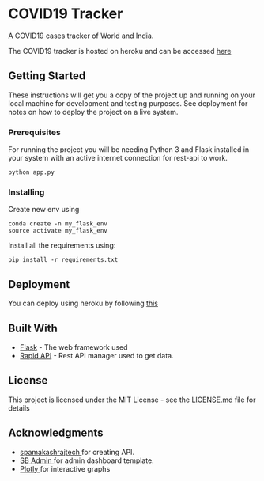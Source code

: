 # COVID19 Tracker

A COVID19 cases tracker of World and India.

The COVID19 tracker is hosted on heroku and can be accessed [here](http://vivanks-covid19.herokuapp.com/)

## Getting Started

These instructions will get you a copy of the project up and running on your local machine for development and testing purposes. See deployment for notes on how to deploy the project on a live system.

### Prerequisites

For running the project you will be needing Python 3 and Flask installed in your system with an active internet connection for rest-api to work.

```
python app.py
```

### Installing

Create new env using

```
conda create -n my_flask_env
source activate my_flask_env 
```
Install all the requirements using:

```
pip install -r requirements.txt
```

## Deployment

You can deploy using heroku by following [this](https://devcenter.heroku.com/categories/python-support) 

## Built With

* [Flask](https://flask.palletsprojects.com/en/1.1.x/) - The web framework used
* [Rapid API](https://rapidapi.com/spamakashrajtech/api/corona-virus-world-and-india-data) - Rest API manager used to get data.


## License

This project is licensed under the MIT License - see the [LICENSE.md](LICENSE) file for details

## Acknowledgments

* [ spamakashrajtech ](https://rapidapi.com/user/spamakashrajtech) for creating API.
* [ SB Admin ](https://startbootstrap.com/themes/sb-admin-2/) for admin dashboard template.
* [ Plotly ](https://plotly.com/) for interactive graphs
